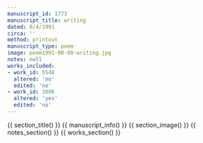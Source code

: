 ```yaml
---
manuscript_id: 1773
manuscript_title: writing
dated: 0/4/1991
circa: ''
method: printout
manuscript_type: poem
image: poem1991-00-00-writing.jpg
notes: null
works_included:
- work_id: 5548
  altered: 'no'
  edited: 'no'
- work_id: 3806
  altered: 'yes'
  edited: 'no'
---
```


{{ section_title() }}
{{ manuscript_info() }}
{{ section_image() }}
{{ notes_section() }}
{{ works_section() }}
